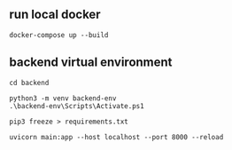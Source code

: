## run local docker

```
docker-compose up --build
```

## backend virtual environment

```
cd backend

python3 -m venv backend-env
.\backend-env\Scripts\Activate.ps1

pip3 freeze > requirements.txt

uvicorn main:app --host localhost --port 8000 --reload
```
